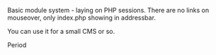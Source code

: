 Basic module system - laying on PHP sessions. 
There are no links on mouseover, only index.php showing in addressbar.

You can use it for a small CMS or so.

Period
